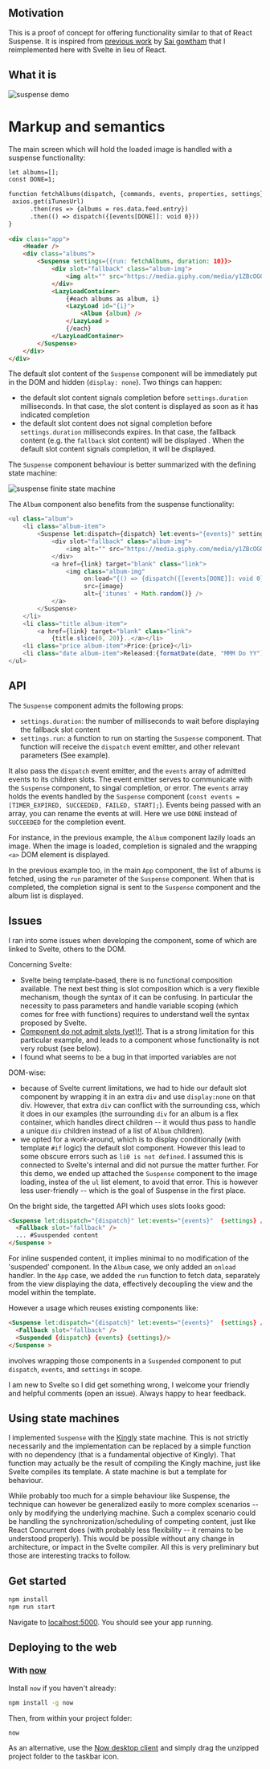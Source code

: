 ## Motivation
This is a proof of concept for offering functionality similar to that of React Suspense. It is 
inspired from [previous work](https://reactgo.com/tutorial-reactlazy-react-suspense/) by [Sai 
gowtham](https://twitter.com/saigowthamr) that I reimplemented here with Svelte in lieu of React.

## What it is 
![suspense demo](assets/suspense%20demo.gif)

# Markup and semantics
The main screen which will hold the loaded image is handled with a suspense functionality:

````html
let albums=[];
const DONE=1;

function fetchAlbums(dispatch, {commands, events, properties, settings}){
 axios.get(iTunesUrl)
      .then(res => {albums = res.data.feed.entry})
      .then(() => dispatch({[events[DONE]]: void 0}))
}
    
<div class="app">
    <Header />
    <div class="albums">
        <Suspense settings={{run: fetchAlbums, duration: 10}}>
            <div slot="fallback" class="album-img">
                <img alt="" src="https://media.giphy.com/media/y1ZBcOGOOtlpC/200.gif" />
            </div>
            <LazyLoadContainer>
                {#each albums as album, i}
                <LazyLoad id="{i}">
                    <Album {album} />
                </LazyLoad >
                {/each}
            </LazyLoadContainer>
        </Suspense>
    </div>
</div>

````

The default slot content of the `Suspense` component will be immediately put in the DOM and 
hidden (`display: none`). Two things can happen:

- the default slot content signals completion before `settings.duration` milliseconds. In that 
case, the slot content is displayed as soon as it has indicated completion
- the default slot content does not signal completion before `settings.duration` milliseconds 
expires. In that case, the fallback content (e.g. the `fallback` slot content) will be displayed
. When the default slot content signals completion, it will be displayed.
 
The `Suspense` component behaviour is better summarized with the defining state machine:

![suspense finite state machine](assets/suspense%20machine.png)

The `Album` component also benefits from the suspense functionality:

```javascript
<ul class="album">
    <li class="album-item">
        <Suspense let:dispatch={dispatch} let:events="{events}" settings="{{duration: 0}}">
            <div slot="fallback" class="album-img">
                <img alt="" src="https://media.giphy.com/media/y1ZBcOGOOtlpC/200.gif" />
            </div>
            <a href={link} target="blank" class="link">
                <img class="album-img"
                     on:load="{() => {dispatch({[events[DONE]]: void 0})}}"
                     src={image}
                     alt={'itunes' + Math.random()} />
            </a>
        </Suspense>
    </li>
    <li class="title album-item">
        <a href={link} target="blank" class="link">
            {title.slice(0, 20)}..</a></li>
    <li class="price album-item">Price:{price}</li>
    <li class="date album-item">Released:{formatDate(date, "MMM Do YY")}</li>
</ul>

```

## API
The `Suspense` component admits the following props:
- `settings.duration`: the number of milliseconds to wait before displaying the fallback slot 
content
- `settings.run`: a function to run on starting the `Suspense` component. That function will 
receive the `dispatch` event emitter, and other relevant parameters (See example).

It also pass the `dispatch` event emitter, and the `events` array of admitted events to its 
children slots. The event emitter serves to communicate with the `Suspense` component, to singal 
completion, or error. The `events` array holds the events handled by the `Suspense` component 
(`const events = [TIMER_EXPIRED, SUCCEEDED, FAILED, START];`). Events being passed with an array,
 you can rename the events at will. Here we use `DONE` instead of `SUCCEEDED` for the completion 
 event.

For instance, in the previous example, the `Album` component lazily loads an image. When the 
image is loaded, completion is signaled and the wrapping `<a>` DOM element is displayed.

In the previous example too, in the main `App` component, the list of albums is fetched, using 
the `run` parameter of the `Suspense` component. When that is completed, the completion signal is
 sent to the `Suspense` component and the album list is displayed. 

## Issues
I ran into some issues when developing the component, some of which are linked to Svelte, others 
to the DOM.

Concerning Svelte:
- Svelte being template-based, there is no functional composition available. The next best thing 
is slot composition which is a very flexible mechanism, though the syntax of it can be confusing.
 In particular the necessity to pass parameters and handle variable scoping (which comes for free 
 with functions) requires to understand well the syntax proposed by Svelte.
- [Component do not admit slots (yet)!!](https://github.com/sveltejs/svelte/issues/2080). That is
 a strong limitation for this particular example, and leads to a component whose functionality is
  not very robust (see below). 
- I found what seems to be a bug in that imported variables are not 

DOM-wise:
- because of Svelte current limitations, we had to hide our default slot component by wrapping it
 in an extra `div` and use `display:none` on that div. However, that extra `div` can conflict 
 with the surrounding css, which it does in our examples (the surrounding `div` for an album is a
 flex container, which handles direct children -- it would thus pass to handle a unique `div` 
 children instead of a list of `Album` children).
- we opted for a work-around, which is to display conditionally (with template `#if` logic) the 
default slot component. However this lead to some obscure errors such as `li0 is not defined`. 
I assumed this is connected to Svelte's internal and did not pursue the matter further. For this 
demo, we ended up attached the `Suspense` component to the image loading, instea of the `ul` list
 element, to avoid that error. This is however less user-friendly -- which is the goal of 
 Suspense in the first place.

On the bright side, the targetted API which uses slots looks good:
 ````html
 <Suspense let:dispatch="{dispatch}" let:events="{events}"  {settings} />
   <Fallback slot="fallback" />
   ... #Suuspended content
 </Suspense >
````
 
For inline suspended content, it implies minimal to no modification of the 'suspended' component.
 In the `Album` case, we only added an `onload` handler. In the `App` case, we added the `run` 
 function to fetch data, separately from the view displaying the data, effectively decoupling the
  view and the model within the template.

However a usage which reuses existing components like:
 ````html
 <Suspense let:dispatch="{dispatch}" let:events="{events}"  {settings} />
   <Fallback slot="fallback" />
   <Suspended {dispatch} {events} {settings}/>
 </Suspense >
````

involves wrapping those components in a `Suspended` component to put `dispatch`, `events`, and 
`settings` in scope.

I am new to Svelte so I did get something wrong, I welcome your friendly and helpful comments 
(open an issue). Always happy to hear feedback.

## Using state machines
I implemented `Suspense` with the [Kingly](https://github.com/brucou/kingly) state machine. This 
is not strictly necessarily and the implementation can be replaced by a simple function with no 
dependency (that is a fundamental objective of Kingly). That function may actually be the result 
of compiling the Kingly machine, just like Svelte compiles its template. A state machine is but a
 template for behaviour.
 
While probably too much for a simple behaviour like Suspense, the technique can however be 
generalized easily to more complex scenarios -- only by modifying the underlying machine. Such a 
complex scenario could be handling the synchronization/scheduling of competing content, just like
 React Concurrent does (with probably less flexibility -- it remains to be understood properly). 
 This would be possible without any change in architecture, or impact in the Svelte compiler. All
  this is very preliminary but those are interesting tracks to follow.

## Get started
```bash
npm install
npm run start
```

Navigate to [localhost:5000](http://localhost:5000). You should see your app running.

## Deploying to the web

### With [now](https://zeit.co/now)

Install `now` if you haven't already:

```bash
npm install -g now
```

Then, from within your project folder:

```bash
now
```

As an alternative, use the [Now desktop client](https://zeit.co/download) and simply drag the unzipped project folder to the taskbar icon.
